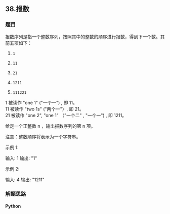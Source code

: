 ## 38.报数


### 题目

报数序列是指一个整数序列，按照其中的整数的顺序进行报数，得到下一个数。其前五项如下：

  1.     1
  2.     11
  3.     21
  4.     1211
  5.     111221
  
1 被读作  "one 1"  ("一个一") , 即 11。  
11 被读作 "two 1s" ("两个一"）, 即 21。  
21 被读作 "one 2",  "one 1" （"一个二" ,  "一个一") , 即 1211。  

给定一个正整数 n ，输出报数序列的第 n 项。

注意：整数顺序将表示为一个字符串。

示例 1:

  输入: 1
  输出: "1"
  
示例 2:

  输入: 4
  输出: "1211"
  
  
### 解题思路

#### Python
